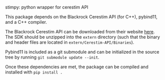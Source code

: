 stimpy: python wrapper for cerestim API

This package depends on the Blackrock Cerestim API (for C++), pybind11, and a C++ compiler.

The Blackrock Cerestim API can be downloaded from their website [here](https://blackrockneurotech.com/research/wp-content/software/CereStim-API.zip). The SDK should be unzipped into the `extern` directory (such that the binary and header files are located in `extern/Cerestim-API/Binaries`).

Pybind11 is included as a git submodule and can be initialized in the source tree by running `git submodule update --init`.

Once these dependencies are met, the package can be compiled and installed with `pip install .`